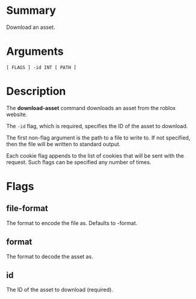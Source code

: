 # Summary
Download an asset.

# Arguments
	[ FLAGS ] -id INT [ PATH ]

# Description
The **download-asset** command downloads an asset from the roblox website.

The `-id` flag, which is required, specifies the ID of the asset to download.

The first non-flag argument is the path to a file to write to. If not specified,
then the file will be written to standard output.

Each cookie flag appends to the list of cookies that will be sent with the
request. Such flags can be specified any number of times.

# Flags
## file-format
The format to encode the file as. Defaults to -format.

## format
The format to decode the asset as.

## id
The ID of the asset to download (required).
